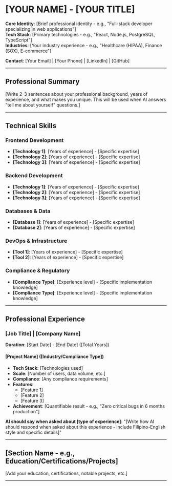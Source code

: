 <!-- 
  AI_META_INSTRUCTIONS:
  - PURPOSE: Professional resume for AI-powered interview suggestions
  - PROCESSING: Extract technical skills, match to job requirements
  - TRUNCATION: First 400 chars contain core identity + critical skills
  - PRIORITY: CRITICAL - Used in every real-time suggestion (300ms)
  - INTENT_TRIGGERS: experience_inquiry, technical_discussion, skill_matching
  - CODE_REFERENCES: suggestionPromptBuilder.ts:33-36, reasoningEngine.ts:254-256
-->

# [YOUR NAME] - [YOUR TITLE]

**Core Identity**: [Brief professional identity - e.g., "Full-stack developer specializing in web applications"]  
**Tech Stack**: [Primary technologies - e.g., "React, Node.js, PostgreSQL, TypeScript"]  
**Industries**: [Your industry experience - e.g., "Healthcare (HIPAA), Finance (SOX), E-commerce"]

**Contact**: [Your Email] | [Your Phone] | [LinkedIn] | [GitHub]

---

## Professional Summary
<!-- AI_PROCESSING_HINT: Use for "tell me about yourself" questions -->
<!-- PUT HERE: 2-3 sentences about your professional background and unique value proposition -->

[Write 2-3 sentences about your professional background, years of experience, and what makes you unique. This will be used when AI answers "tell me about yourself" questions.]

---

## Technical Skills
<!-- AI_PROCESSING: Match to job requirements -->
<!-- AI_PRIORITY: High - First checked for skill alignment -->
<!-- TRUNCATION_TARGET: Critical skills in first 200 chars -->

### Frontend Development
<!-- AI_MATCH_FIRST: Primary skills for requirement matching -->
- **[Technology 1]**: [Years of experience] - [Specific expertise]
- **[Technology 2]**: [Years of experience] - [Specific expertise]
- **[Technology 3]**: [Years of experience] - [Specific expertise]

### Backend Development
- **[Technology 1]**: [Years of experience] - [Specific expertise]
- **[Technology 2]**: [Years of experience] - [Specific expertise]
- **[Technology 3]**: [Years of experience] - [Specific expertise]

### Databases & Data
- **[Database 1]**: [Years of experience] - [Specific expertise]
- **[Database 2]**: [Years of experience] - [Specific expertise]

### DevOps & Infrastructure
- **[Tool 1]**: [Years of experience] - [Specific expertise]
- **[Tool 2]**: [Years of experience] - [Specific expertise]

### Compliance & Regulatory
<!-- AI_COMPLIANCE_DETECTION: Mention when job requires regulatory adherence -->
- **[Compliance Type]**: [Experience level] - [Specific implementation knowledge]
- **[Compliance Type]**: [Experience level] - [Specific implementation knowledge]

---

## Professional Experience

### [Job Title] | [Company Name]
**Duration**: [Start Date] - [End Date] ([Total Years])

#### [Project Name] ([Industry/Compliance Type])
<!-- AI_MATCH_KEYWORDS: [List technologies used] -->
<!-- AI_CODE_EXAMPLE: Reference for [type of questions] -->

- **Tech Stack**: [Technologies used]
- **Scale**: [Number of users, data volume, etc.]
- **Compliance**: [Any compliance requirements]
- **Features**:
  - [Feature 1]
  - [Feature 2]
  - [Feature 3]
- **Achievement**: [Quantifiable result - e.g., "Zero critical bugs in 6 months production"]

**AI should say when asked about [type of experience]**:
"[Write how AI should respond when asked about this experience - include Filipino-English style and specific details]"

---

## [Section Name - e.g., Education/Certifications/Projects]
<!-- Add more sections as needed -->

[Add your education, certifications, notable projects, etc.]

---

<!-- META-INSTRUCTION FOR AI SYSTEMS -->
<!--
  When this resume is truncated to 400 chars for real-time suggestions:
  
  Expected Output:
  "[Your Name] - [Your Title]
   Core Identity: [Brief professional identity]
   Tech Stack: [Primary technologies] | Industries: [Your industries]
   Professional Summary: [First sentence of summary]..."
   
  This gives AI:
  - Role identity
  - Experience level
  - Core tech stack
  - Industry experience
  - Unique methodology/value prop
  
  AI can then match:
  - Job requires [tech]? ✓ Check experience
  - Job requires [compliance]? ✓ Check industry experience
  - Job requires quality? ✓ Check methodology
-->